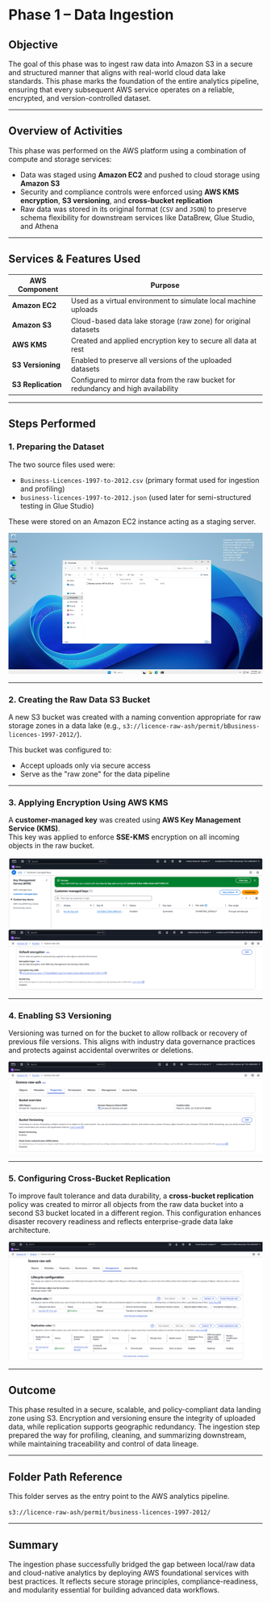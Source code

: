 # Phase 1 – Data Ingestion

## Objective

The goal of this phase was to ingest raw data into Amazon S3 in a secure and structured manner that aligns with real-world cloud data lake standards. This phase marks the foundation of the entire analytics pipeline, ensuring that every subsequent AWS service operates on a reliable, encrypted, and version-controlled dataset.

---

## Overview of Activities

This phase was performed on the AWS platform using a combination of compute and storage services:

- Data was staged using **Amazon EC2** and pushed to cloud storage using **Amazon S3**
- Security and compliance controls were enforced using **AWS KMS encryption**, **S3 versioning**, and **cross-bucket replication**
- Raw data was stored in its original format (`CSV` and `JSON`) to preserve schema flexibility for downstream services like DataBrew, Glue Studio, and Athena

---

## Services & Features Used

| AWS Component       | Purpose |
|---------------------|---------|
| **Amazon EC2**      | Used as a virtual environment to simulate local machine uploads |
| **Amazon S3**       | Cloud-based data lake storage (raw zone) for original datasets |
| **AWS KMS**         | Created and applied encryption key to secure all data at rest |
| **S3 Versioning**   | Enabled to preserve all versions of the uploaded datasets |
| **S3 Replication**  | Configured to mirror data from the raw bucket for redundancy and high availability |

---

## Steps Performed

### 1. Preparing the Dataset
The two source files used were:
- `Business-Licences-1997-to-2012.csv` (primary format used for ingestion and profiling)
- `business-licences-1997-to-2012.json` (used later for semi-structured testing in Glue Studio)

These were stored on an Amazon EC2 instance acting as a staging server.

![CSV saved on EC2](images/csv-saved-on-ec2.png)

---

### 2. Creating the Raw Data S3 Bucket
A new S3 bucket was created with a naming convention appropriate for raw storage zones in a data lake (e.g., `s3://licence-raw-ash/permit/bBusiness-licences-1997-2012/`).

This bucket was configured to:
- Accept uploads only via secure access
- Serve as the "raw zone" for the data pipeline

---

### 3. Applying Encryption Using AWS KMS
A **customer-managed key** was created using **AWS Key Management Service (KMS)**.  
This key was applied to enforce **SSE-KMS** encryption on all incoming objects in the raw bucket.

![KMS key creation](images/kms-key-creation.png)  
![SSE-KMS Encryption](images/s3-encryption-raw-bucket.png)

---

### 4. Enabling S3 Versioning
Versioning was turned on for the bucket to allow rollback or recovery of previous file versions. This aligns with industry data governance practices and protects against accidental overwrites or deletions.

![S3 Versioning Enabled](images/s3-versioning-raw-bucket.png)

---

### 5. Configuring Cross-Bucket Replication
To improve fault tolerance and data durability, a **cross-bucket replication** policy was created to mirror all objects from the raw data bucket into a second S3 bucket located in a different region. This configuration enhances disaster recovery readiness and reflects enterprise-grade data lake architecture.

![S3 Replication Setup](images/s3-replication-raw-bucket.png)

---

## Outcome

This phase resulted in a secure, scalable, and policy-compliant data landing zone using S3. Encryption and versioning ensure the integrity of uploaded data, while replication supports geographic redundancy. The ingestion step prepared the way for profiling, cleaning, and summarizing downstream, while maintaining traceability and control of data lineage.

---

## Folder Path Reference


This folder serves as the entry point to the AWS analytics pipeline.

`s3://licence-raw-ash/permit/business-licences-1997-2012/`

---

## Summary

The ingestion phase successfully bridged the gap between local/raw data and cloud-native analytics by deploying AWS foundational services with best practices. It reflects secure storage principles, compliance-readiness, and modularity essential for building advanced data workflows.


